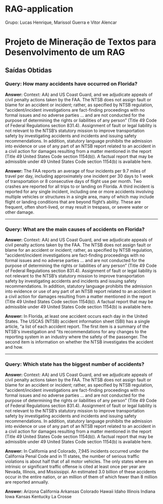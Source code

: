 # RAG-application

Grupo: Lucas Henrique, Marissol Guerra e Vitor Alencar
# Projeto de Mineração de Textos para Desenvolvimento de um RAG

## Saídas Obtidas

### Query: How many accidents have occurred on Florida?
**Answer:**
Context: AA) and US Coast Guard, and we adjudicate appeals of civil penalty actions taken by the FAA. The NTSB does not assign fault or blame for an accident or incident; rather, as specified by NTSB regulation, “accident/incident investigations are fact-finding proceedings with no formal issues and no adverse parties … and are not conducted for the purpose of determining the rights or liabilities of any person” (Title 49 Code of Federal Regulations section 831.4). Assignment of fault or legal liability is not relevant to the NTSB’s statutory mission to improve transportation safety by investigating accidents and incidents and issuing safety recommendations. In addition, statutory language prohibits the admission into evidence or use of any part of an NTSB report related to an accident in a civil action for damages resulting from a matter mentioned in the report (Title 49 United States Code section 1154(b)). A factual report that may be admissible under 49 United States Code section 1154(b) is available here.

**Answer:**
The FAA reports an average of four incidents per 9.7 miles of travel per day, including approximately one incident per 30 days to 1 week of transportation or 8 consecutive days of flight use per month. Two crashes are reported for all trips to or landing on Florida. A third incident is reported for any single incident, including one or more accidents involving multiple vehicles or structures in a single area, many of which may include flight or landing conditions that are beyond flight’s ability. These are frequent, often short-lived, or may result in trespass, or severe water or other damage.

---

### Query: What are the main causes of accidents on Florida?
**Answer:**
Context: AA) and US Coast Guard, and we adjudicate appeals of civil penalty actions taken by the FAA. The NTSB does not assign fault or blame for an accident or incident; rather, as specified by NTSB regulation, “accident/incident investigations are fact-finding proceedings with no formal issues and no adverse parties … and are not conducted for the purpose of determining the rights or liabilities of any person” (Title 49 Code of Federal Regulations section 831.4). Assignment of fault or legal liability is not relevant to the NTSB’s statutory mission to improve transportation safety by investigating accidents and incidents and issuing safety recommendations. In addition, statutory language prohibits the admission into evidence or use of any part of an NTSB report related to an accident in a civil action for damages resulting from a matter mentioned in the report (Title 49 United States Code section 1154(b)). A factual report that may be admissible under 49 United States Code section 1154(b) is available here.

**Answer:**
In Florida, at least one accident occurs each day in the United States. The USCAS (NTSB) accident information sheet (SBI) has a single article, “a list of each accident report. The first item is a summary of the NTSB's investigation and “its recommendations for any changes to the reporting system in an industry where the safety of the passenger. The second item is information on whether the NTSB investigates the accident and how.

---

### Query: Which state has the biggest number of accidents?
**Answer:**
Context: AA) and US Coast Guard, and we adjudicate appeals of civil penalty actions taken by the FAA. The NTSB does not assign fault or blame for an accident or incident; rather, as specified by NTSB regulation, “accident/incident investigations are fact-finding proceedings with no formal issues and no adverse parties … and are not conducted for the purpose of determining the rights or liabilities of any person” (Title 49 Code of Federal Regulations section 831.4). Assignment of fault or legal liability is not relevant to the NTSB’s statutory mission to improve transportation safety by investigating accidents and incidents and issuing safety recommendations. In addition, statutory language prohibits the admission into evidence or use of any part of an NTSB report related to an accident in a civil action for damages resulting from a matter mentioned in the report (Title 49 United States Code section 1154(b)). A factual report that may be admissible under 49 United States Code section 1154(b) is available here.

**Answer:**
In California and Colorado, 7,945 incidents occurred under the California Penal Code and in 11 states, the number of serious traffic violations is about half that of all motor vehicles. The only states where an intrinsic or significant traffic offense is cited at least once per year are Nevada, Illinois, and Mississippi. An estimated 3.0 billion of these accidents occur in the entire nation, or an million of them of which fewer than 8 million are reported annually.

**Answer:**
Arizona
California
Arkansas
Colorado
Hawaii
Idaho
Illinois
Indiana
Iowa
Kansas
Kentucky
La Crosse

 
